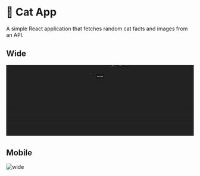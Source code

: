 # 🐾 Cat App

A simple React application that fetches random cat facts and images from an API. 

## Wide
![wide](wide-cat-gif.gif)

## Mobile
![wide](mobile-cat-gif.gif)
